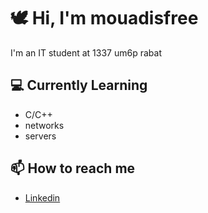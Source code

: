 # 🕊️ Hi, I'm mouadisfree

I'm an IT student at 1337 um6p rabat

## 💻 Currently Learning
- C/C++
- networks
- servers

## 📫 How to reach me
- [Linkedin](https://www.linkedin.com/in/mouadisfree/)
